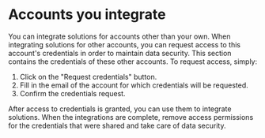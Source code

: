 # Accounts you integrate
 
You can integrate solutions for accounts other than your own. When integrating solutions for other accounts, you can request access to this account's credentials in order to maintain data security. This section contains the credentials of these other accounts. To request access, simply:
 
1. Click on the "Request credentials" button.
2. Fill in the email of the account for which credentials will be requested.
3. Confirm the credentials request.
 
After access to credentials is granted, you can use them to integrate solutions. When the integrations are complete, remove access permissions for the credentials that were shared and take care of data security.